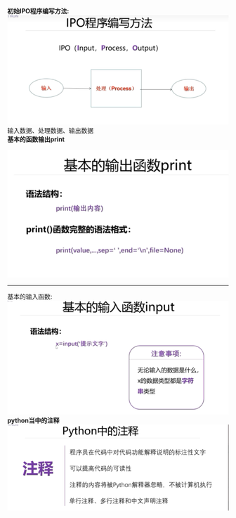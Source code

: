 **初始IPO程序编写方法:**  
![IPO.png](document%2FIPO.png)  
输入数据、处理数据、输出数据  
**基本的函数输出print**  

![基的输出函数print.png](document%2F%E5%9F%BA%E7%9A%84%E8%BE%93%E5%87%BA%E5%87%BD%E6%95%B0print.png)  
***  
基本的输入函数:  
![基本的输入函数Input.png](document%2F%E5%9F%BA%E6%9C%AC%E7%9A%84%E8%BE%93%E5%85%A5%E5%87%BD%E6%95%B0Input.png)  
**python当中的注释**  
![python当中的注释.png](document%2Fpython%E5%BD%93%E4%B8%AD%E7%9A%84%E6%B3%A8%E9%87%8A.png)